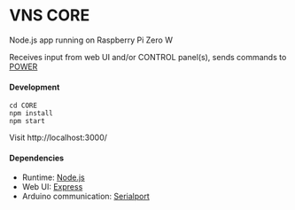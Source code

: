 # VNS CORE

Node.js app running on Raspberry Pi Zero W

Receives input from web UI and/or CONTROL panel(s), sends commands to [POWER](https://github.com/kormyen/VNS/tree/master/POWER)

#### Development
```
cd CORE
npm install
npm start
```
Visit http://localhost:3000/

#### Dependencies

- Runtime: [Node.js](https://nodejs.org/en/)
- Web UI: [Express](https://expressjs.com/)
- Arduino communication: [Serialport](https://node-serialport.github.io/node-serialport/)